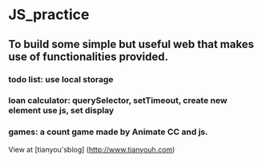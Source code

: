 # JS_practice
## To build some simple but useful web that makes use of functionalities provided.
### todo list: use local storage
### loan calculator: querySelector, setTimeout, create new element use js, set display
### games: a count game made by Animate CC and js.

View at [tianyou'sblog] (http://www.tianyouh.com)

